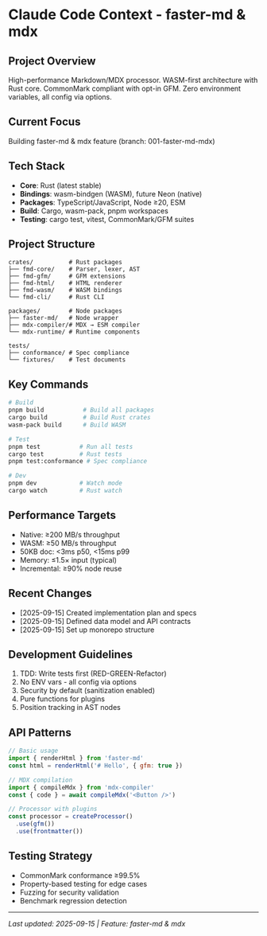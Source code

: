 # Claude Code Context - faster-md & mdx

## Project Overview
High-performance Markdown/MDX processor. WASM-first architecture with Rust core. CommonMark compliant with opt-in GFM. Zero environment variables, all config via options.

## Current Focus
Building faster-md & mdx feature (branch: 001-faster-md-mdx)

## Tech Stack
- **Core**: Rust (latest stable)
- **Bindings**: wasm-bindgen (WASM), future Neon (native)
- **Packages**: TypeScript/JavaScript, Node ≥20, ESM
- **Build**: Cargo, wasm-pack, pnpm workspaces
- **Testing**: cargo test, vitest, CommonMark/GFM suites

## Project Structure
```
crates/          # Rust packages
├── fmd-core/    # Parser, lexer, AST
├── fmd-gfm/     # GFM extensions
├── fmd-html/    # HTML renderer
├── fmd-wasm/    # WASM bindings
└── fmd-cli/     # Rust CLI

packages/        # Node packages  
├── faster-md/   # Node wrapper
├── mdx-compiler/# MDX → ESM compiler
└── mdx-runtime/ # Runtime components

tests/
├── conformance/ # Spec compliance
└── fixtures/    # Test documents
```

## Key Commands
```bash
# Build
pnpm build           # Build all packages
cargo build          # Build Rust crates
wasm-pack build      # Build WASM

# Test
pnpm test           # Run all tests
cargo test          # Rust tests
pnpm test:conformance # Spec compliance

# Dev
pnpm dev            # Watch mode
cargo watch         # Rust watch
```

## Performance Targets
- Native: ≥200 MB/s throughput
- WASM: ≥50 MB/s throughput  
- 50KB doc: <3ms p50, <15ms p99
- Memory: ≤1.5× input (typical)
- Incremental: ≥90% node reuse

## Recent Changes
- [2025-09-15] Created implementation plan and specs
- [2025-09-15] Defined data model and API contracts
- [2025-09-15] Set up monorepo structure

## Development Guidelines
1. TDD: Write tests first (RED-GREEN-Refactor)
2. No ENV vars - all config via options
3. Security by default (sanitization enabled)
4. Pure functions for plugins
5. Position tracking in AST nodes

## API Patterns
```javascript
// Basic usage
import { renderHtml } from 'faster-md'
const html = renderHtml('# Hello', { gfm: true })

// MDX compilation
import { compileMdx } from 'mdx-compiler'
const { code } = await compileMdx('<Button />')

// Processor with plugins
const processor = createProcessor()
  .use(gfm())
  .use(frontmatter())
```

## Testing Strategy
- CommonMark conformance ≥99.5%
- Property-based testing for edge cases
- Fuzzing for security validation
- Benchmark regression detection

---
*Last updated: 2025-09-15 | Feature: faster-md & mdx*